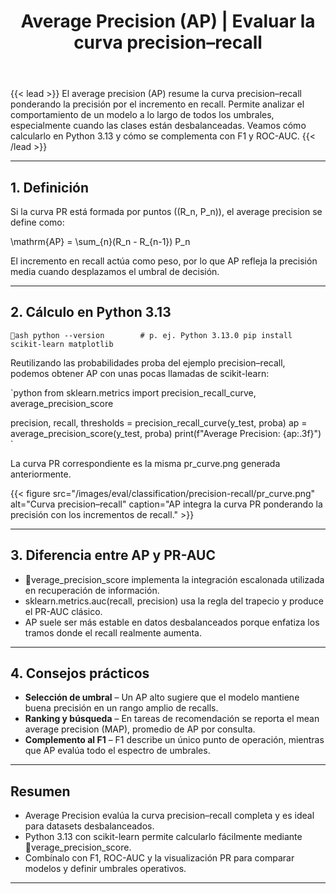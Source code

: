 ﻿---
title: "Average Precision (AP) | Evaluar la curva precision–recall"
linkTitle: "Average Precision"
seo_title: "Average Precision (AP) | Evaluar la curva precision–recall"
pre: "4.3.9 "
weight: 9
---

{{< lead >}}
El average precision (AP) resume la curva precision–recall ponderando la precisión por el incremento en recall. Permite analizar el comportamiento de un modelo a lo largo de todos los umbrales, especialmente cuando las clases están desbalanceadas. Veamos cómo calcularlo en Python 3.13 y cómo se complementa con F1 y ROC-AUC.
{{< /lead >}}

---

## 1. Definición

Si la curva PR está formada por puntos \((R_n, P_n)\), el average precision se define como:


\mathrm{AP} = \sum_{n}(R_n - R_{n-1}) P_n


El incremento en recall actúa como peso, por lo que AP refleja la precisión media cuando desplazamos el umbral de decisión.

---

## 2. Cálculo en Python 3.13

`ash
python --version        # p. ej. Python 3.13.0
pip install scikit-learn matplotlib
`

Reutilizando las probabilidades proba del ejemplo precision–recall, podemos obtener AP con unas pocas llamadas de scikit-learn:

`python
from sklearn.metrics import precision_recall_curve, average_precision_score

precision, recall, thresholds = precision_recall_curve(y_test, proba)
ap = average_precision_score(y_test, proba)
print(f"Average Precision: {ap:.3f}")
`

La curva PR correspondiente es la misma pr_curve.png generada anteriormente.

{{< figure src="/images/eval/classification/precision-recall/pr_curve.png" alt="Curva precision–recall" caption="AP integra la curva PR ponderando la precisión con los incrementos de recall." >}}

---

## 3. Diferencia entre AP y PR-AUC

- verage_precision_score implementa la integración escalonada utilizada en recuperación de información.
- sklearn.metrics.auc(recall, precision) usa la regla del trapecio y produce el PR-AUC clásico.
- AP suele ser más estable en datos desbalanceados porque enfatiza los tramos donde el recall realmente aumenta.

---

## 4. Consejos prácticos

- **Selección de umbral** – Un AP alto sugiere que el modelo mantiene buena precisión en un rango amplio de recalls.
- **Ranking y búsqueda** – En tareas de recomendación se reporta el mean average precision (MAP), promedio de AP por consulta.
- **Complemento al F1** – F1 describe un único punto de operación, mientras que AP evalúa todo el espectro de umbrales.

---

## Resumen

- Average Precision evalúa la curva precision–recall completa y es ideal para datasets desbalanceados.
- Python 3.13 con scikit-learn permite calcularlo fácilmente mediante verage_precision_score.
- Combínalo con F1, ROC-AUC y la visualización PR para comparar modelos y definir umbrales operativos.
---
